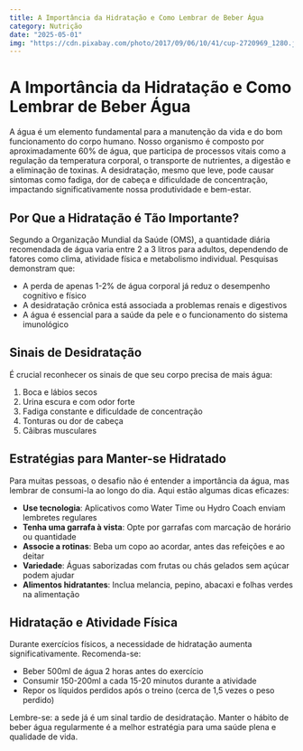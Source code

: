 ```yaml
---
title: A Importância da Hidratação e Como Lembrar de Beber Água
category: Nutrição
date: "2025-05-01"
img: "https://cdn.pixabay.com/photo/2017/09/06/10/41/cup-2720969_1280.jpg"
---
```


# A Importância da Hidratação e Como Lembrar de Beber Água

A água é um elemento fundamental para a manutenção da vida e do bom funcionamento do corpo humano. Nosso organismo é composto por aproximadamente 60% de água, que participa de processos vitais como a regulação da temperatura corporal, o transporte de nutrientes, a digestão e a eliminação de toxinas. A desidratação, mesmo que leve, pode causar sintomas como fadiga, dor de cabeça e dificuldade de concentração, impactando significativamente nossa produtividade e bem-estar.

## Por Que a Hidratação é Tão Importante?

Segundo a Organização Mundial da Saúde (OMS), a quantidade diária recomendada de água varia entre 2 a 3 litros para adultos, dependendo de fatores como clima, atividade física e metabolismo individual. Pesquisas demonstram que:

- A perda de apenas 1-2% de água corporal já reduz o desempenho cognitivo e físico
- A desidratação crônica está associada a problemas renais e digestivos
- A água é essencial para a saúde da pele e o funcionamento do sistema imunológico

## Sinais de Desidratação

É crucial reconhecer os sinais de que seu corpo precisa de mais água:

1. Boca e lábios secos
2. Urina escura e com odor forte
3. Fadiga constante e dificuldade de concentração
4. Tonturas ou dor de cabeça
5. Cãibras musculares

## Estratégias para Manter-se Hidratado

Para muitas pessoas, o desafio não é entender a importância da água, mas lembrar de consumi-la ao longo do dia. Aqui estão algumas dicas eficazes:

- **Use tecnologia**: Aplicativos como Water Time ou Hydro Coach enviam lembretes regulares
- **Tenha uma garrafa à vista**: Opte por garrafas com marcação de horário ou quantidade
- **Associe a rotinas**: Beba um copo ao acordar, antes das refeições e ao deitar
- **Variedade**: Águas saborizadas com frutas ou chás gelados sem açúcar podem ajudar
- **Alimentos hidratantes**: Inclua melancia, pepino, abacaxi e folhas verdes na alimentação

## Hidratação e Atividade Física

Durante exercícios físicos, a necessidade de hidratação aumenta significativamente. Recomenda-se:

- Beber 500ml de água 2 horas antes do exercício
- Consumir 150-200ml a cada 15-20 minutos durante a atividade
- Repor os líquidos perdidos após o treino (cerca de 1,5 vezes o peso perdido)

Lembre-se: a sede já é um sinal tardio de desidratação. Manter o hábito de beber água regularmente é a melhor estratégia para uma saúde plena e qualidade de vida.